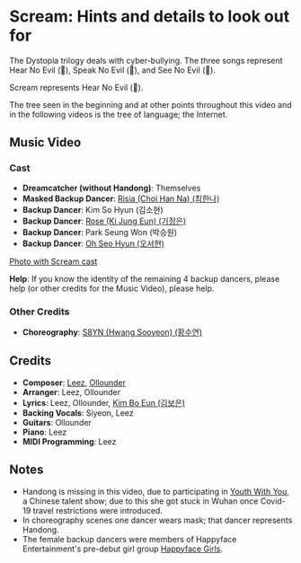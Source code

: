 # Scream: Hints and details to look out for

The Dystopia trilogy deals with cyber-bullying. The three songs
represent Hear No Evil (🙉), Speak No Evil (🙊), and See No Evil (🙈).

Scream represents Hear No Evil (🙉).

The tree seen in the beginning and at other points throughout this video and in the following videos is the tree of language; the Internet.

## Music Video

### Cast

* **Dreamcatcher (without Handong)**: Themselves
* **Masked Backup Dancer**: [Risia (Choi Han Na) (최한나)](https://kpop.fandom.com/wiki/Risia)
* **Backup Dancer**: Kim So Hyun (김소현)
* **Backup Dancer**: [Rose (Ki Jung Eun) (기정은)](https://kpop.fandom.com/wiki/Rose_(singer))
* **Backup Dancer**: Park Seung Won (박승원)
* **Backup Dancer**: [Oh Seo Hyun (오서현)](https://kpop.fandom.com/wiki/Oh_Seohyun)

[Photo with Scream cast](https://x.com/hf_dreamcatcher/status/1236567590547255296/photo/4)

**Help**: If you know the identity of the remaining 4 backup dancers, please help (or other credits for the Music Video), please help.

### Other Credits

* **Choreography**: [S8YN (Hwang Sooyeon) (황수연)](https://kpop.fandom.com/wiki/Hwang_Sooyeon)

## Credits

* **Composer**: [Leez](https://www.discogs.com/artist/6450670-Leez-2), [Ollounder](https://www.discogs.com/artist/6450665-Ollounder)
* **Arranger**: Leez, Ollounder
* **Lyrics**: Leez, Ollounder, [Kim Bo Eun (김보은)](https://www.discogs.com/artist/6450685-%EA%B9%80%EB%B3%B4%EC%9D%80)
* **Backing Vocals**: Siyeon, Leez
* **Guitars**: Ollounder
* **Piano**: Leez
* **MIDI Programming**: Leez

## Notes

* Handong is missing in this video, due to participating in [Youth With You](https://en.wikipedia.org/wiki/Youth_With_You_season_2),
  a Chinese talent show; due to this she got stuck in Wuhan once Covid-19 travel restrictions were introduced.
* In choreography scenes one dancer wears mask; that dancer represents Handong.
* The female backup dancers were members of Happyface Entertainment's pre-debut girl group [Happyface Girls](https://kpop.fandom.com/wiki/Happyface_Girls).
